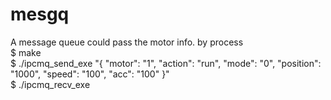 # mesgq
A message queue could pass the motor info. by process  
$ make  
$ ./ipcmq_send_exe "{ \"motor\": \"1\", \"action\": \"run\", \"mode\": \"0\", \"position\": \"1000\", \"speed\": \"100\", \"acc\": \"100\" }"    
$ ./ipcmq_recv_exe  
 
